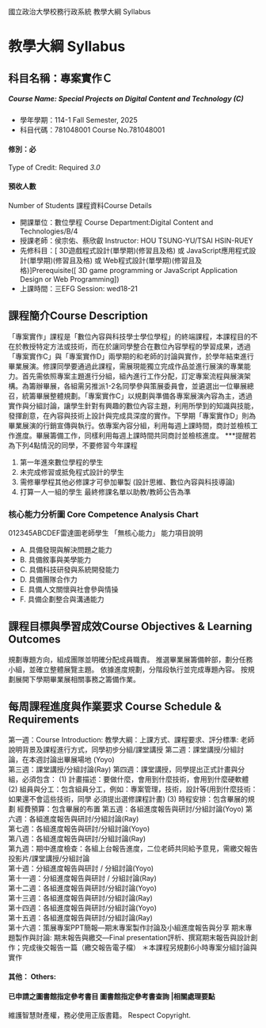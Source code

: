 國立政治大學校務行政系統 教學大綱 Syllabus
# 教學大綱 Syllabus
##  科目名稱：專案實作Ｃ
#####  Course Name: Special Projects on Digital Content and Technology (C)
  * 學年學期：114-1 Fall Semester, 2025 
  * 科目代碼：781048001 Course No.781048001
#### 修別：必
Type of Credit: Required 
_3.0_
#### 預收人數
Number of Students
課程資料Course Details
  * 開課單位：數位學程 Course Department:Digital Content and Technologies/B/4 
  * 授課老師：侯宗佑、蔡欣叡 Instructor: HOU TSUNG-YU/TSAI HSIN-RUEY 
  * 先修科目：[ 3D遊戲程式設計(單學期)(修習且及格) 或 JavaScript應用程式設計(單學期)(修習且及格) 或 Web程式設計(單學期)(修習且及格)]Prerequisite([ 3D game programming or JavaScript Application Design or Web Programming])
  * 上課時間：三EFG Session: wed18-21
##  課程簡介Course Description
「專案實作」課程是「數位內容與科技學士學位學程」的終端課程，本課程目的不在於教授特定方法或技術，而在於讓同學整合在數位內容學程的學習成果，透過「專案實作C」與「專案實作D」兩學期的和老師的討論與實作，於學年結束進行畢業展演。修課同學要通過此課程，需展現能獨立完成作品並進行展演的專業能力。首先需依照專案主題進行分組，組內進行工作分配，訂定專案流程與展演架構。為籌辦畢展，各組需另推派1-2名同學參與策展委員會，並遴選出一位畢展總召，統籌畢展整體規劃。「專案實作C」以規劃與準備各專案展演內容為主，透過實作與分組討論，讓學生針對有興趣的數位內容主題，利用所學到的知識與技能，發揮創意，在內容與技術上設計與完成具深度的實作。下學期「專案實作D」則為畢業展演的行銷宣傳與執行。依專案內容分組，利用每週上課時間，商討並檢核工作進度。畢展籌備工作，同樣利用每週上課時間共同商討並檢核進度。
***提醒若為下列4點情況的同學，不要修習今年課程  
1. 第一年進來數位學程的學生
2. 未完成修習或抵免程式設計的學生
3. 需修畢學程其他必修課才可參加畢製 (設計思維、數位內容與科技導論)
4. 打算一人一組的學生
最終修課名單以助教/教師公告為準
###  核心能力分析圖 Core Competence Analysis Chart
012345ABCDEF雷達圖老師學生
「無核心能力」 
能力項目說明
  * A. 具備發現與解決問題之能力
  * B. 具備敘事與美學能力
  * C. 具備科技研發與系統開發能力
  * D. 具備團隊合作力
  * E. 具備人文關懷與社會參與情操
  * F. 具備企劃整合與溝通能力
##  課程目標與學習成效Course Objectives & Learning Outcomes 
規劃專題方向，組成團隊並明確分配成員職責。
推選畢業展籌備幹部，劃分任務小組，並確立整體展覽主題。
依據進度規劃，分階段執行並完成專題內容。
按規劃展開下學期畢業展相關事務之籌備作業。
##  每周課程進度與作業要求 Course Schedule & Requirements
第一週：Course Introduction: 教學大綱：上課方式、課程要求、評分標準: 老師說明背景及課程進行方式，同學初步分組/課堂講授
第二週：課堂講授/分組討論，在本週討論出畢展場地 (Yoyo)  
第三週：課堂講授/分組討論(Ray)
第四週：課堂講授，同學提出正式計畫與分組，必須包含：
(1) 計畫描述：要做什麼，會用到什麼技術，會用到什麼硬軟體
(2) 組員與分工：包含組員分工，例如：專案管理，技術，設計等(用到什麼技術：如果還不會這些技術，同學 必須提出選修課程計畫)
(3) 時程安排：包含畢展的規劃 經費預算：包含畢展的布置
第五週：各組進度報告與研討/分組討論(Yoyo)
第六週：各組進度報告與研討/分組討論(Ray)  
第七週：各組進度報告與研討/分組討論(Yoyo)  
第八週：各組進度報告與研討/分組討論(Ray)  
第九週：期中進度檢查：各組上台報告進度，二位老師共同給予意見，需繳交報告投影片/課堂講授/分組討論  
第十週：分組進度報告與研討 / 分組討論(Yoyo)  
第十一週：分組進度報告與研討 / 分組討論(Ray)  
第十二週：各組進度報告與研討/分組討論(Yoyo)  
第十三週：各組進度報告與研討/分組討論(Ray)  
第十四週：各組進度報告與研討/分組討論(Yoyo)  
第十五週：各組進度報告與研討/分組討論(Ray)  
第十六週：策展專案PPT簡報—期末專案製作討論及小組進度報告與分享
期末專題製作與討論: 期末報告與繳交—Final presentation評析、撰寫期末報告與設計創作；完成後交報告一篇（繳交報告電子檔）
＊本課程另規劃6小時專案分組討論與實作
####  其他： Others:
####  已申請之圖書館指定參考書目  圖書館指定參考書查詢 |相關處理要點
維護智慧財產權，務必使用正版書籍。 Respect Copyright.